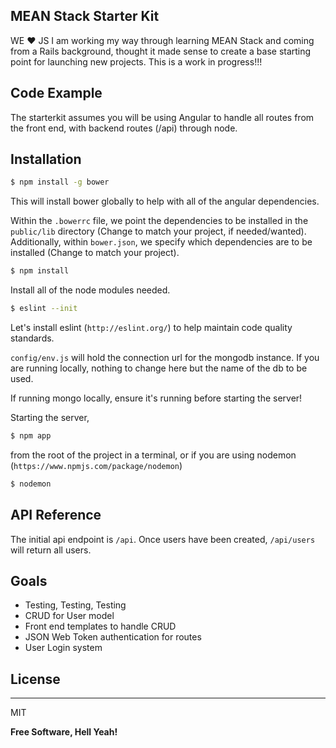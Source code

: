 ## MEAN Stack Starter Kit

WE ♥ JS
I am working my way through learning MEAN Stack and coming from a Rails background, thought it made sense to create a base starting point for launching
new projects. This is a work in progress!!!

## Code Example

The starterkit assumes you will be using Angular to handle all routes from the front end, with backend routes (/api) through node.

## Installation

```sh
$ npm install -g bower
``` 
This will install bower globally to help with all of the angular dependencies.

Within the `.bowerrc` file, we point the dependencies to be installed in the `public/lib` directory (Change to match your project, if needed/wanted). 
Additionally, within `bower.json`, we specify which dependencies are to be installed (Change to match your project). 

```sh
$ npm install
```
Install all of the node modules needed.

```sh
$ eslint --init
```
Let's install eslint (`http://eslint.org/`) to help maintain code quality standards.

`config/env.js` will hold the connection url for the mongodb instance. If you are running locally, nothing to change here but the name of the db to be used.

If running mongo locally, ensure it's running before starting the server!

Starting the server, 
```sh
$ npm app
```
from the root of the project in a terminal, or if you are using nodemon (`https://www.npmjs.com/package/nodemon`)
```sh
$ nodemon
```

## API Reference

The initial api endpoint is `/api`. Once users have been created, `/api/users` will return all users.


## Goals
 - Testing, Testing, Testing
 - CRUD for User model
 - Front end templates to handle CRUD
 - JSON Web Token authentication for routes
 - User Login system

## License
----

MIT

**Free Software, Hell Yeah!**